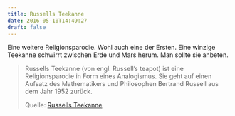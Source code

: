 ```yaml
---
title: Russells Teekanne
date: 2016-05-10T14:49:27
draft: false
---
```


Eine weitere Religionsparodie. Wohl auch eine der Ersten. Eine winzige
Teekanne schwirrt zwischen Erde und Mars herum. Man sollte sie anbeten.

> Russells Teekanne (von engl. Russell’s teapot) ist eine Religionsparodie
> in Form eines Analogismus. Sie geht auf einen Aufsatz des Mathematikers
> und Philosophen Bertrand Russell aus dem Jahr 1952 zurück.
>
> Quelle: [Russells Teekanne](https://de.wikipedia.org/wiki/Russells_Teekanne)
